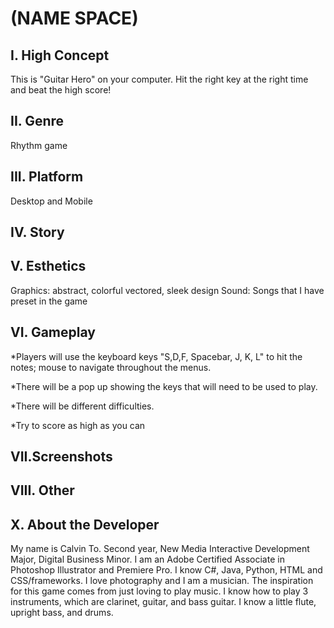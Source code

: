 # (NAME SPACE)

## I. High Concept
This is "Guitar Hero" on your computer. Hit the right key at the right time and beat the high score!


## II. Genre
Rhythm game


## III. Platform
Desktop and Mobile



## IV. Story



## V. Esthetics
Graphics: abstract, colorful vectored, sleek design
Sound: Songs that I have preset in the game

## VI. Gameplay
*Players will use the keyboard keys "S,D,F, Spacebar, J, K, L" to hit the notes; mouse to navigate throughout the menus.

*There will be a pop up showing the keys that will need to be used to play.

*There will be different difficulties.

*Try to score as high as you can

## VII.Screenshots


## VIII. Other



## X. About the Developer
My name is Calvin To. Second year, New Media Interactive Development Major, Digital Business Minor. I am an Adobe Certified Associate in Photoshop Illustrator and Premiere Pro. I know C#, Java, Python, HTML and CSS/frameworks. I love photography and I am a musician. The inspiration for this game comes from just loving to play music. I know how to play 3 instruments, which are clarinet, guitar, and bass guitar. I know a little flute, upright bass, and drums.
